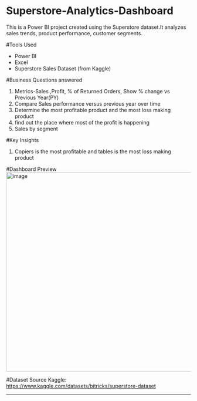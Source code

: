 # Superstore-Analytics-Dashboard
This is a Power BI project created using the Superstore dataset.It analyzes sales trends, product performance, customer segments.

#Tools Used 
- Power BI
- Excel
- Superstore Sales Dataset (from Kaggle)

#Business Questions answered
1. Metrics-Sales ,Profit, % of Returned Orders, Show % change vs Previous Year(PY)
2. Compare Sales performance versus previous year over time
3. Determine the most profitable product and the most loss making product 
4. find out the place where most of the profit is happening
5. Sales by segment 

#Key Insights
1. Copiers is the most profitable and tables is the most loss making product

#Dashboard Preview
<img width="957" height="543" alt="image" src="https://github.com/user-attachments/assets/f2d6ca1a-8120-4a1d-ac13-df059d9a9f40" />

#Dataset Source
Kaggle: https://www.kaggle.com/datasets/bitricks/superstore-dataset

---

